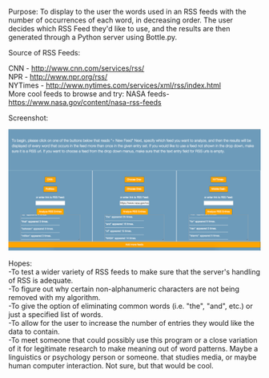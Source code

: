 Purpose: To display to the user the words used in an RSS feeds with the number of occurrences of each word, in decreasing order.  The user decides which
RSS Feed they'd like to use, and the results are then generated through a Python server using Bottle.py.

Source of RSS Feeds:

CNN - http://www.cnn.com/services/rss/ <br />
NPR - http://www.npr.org/rss/   <br />
NYTimes - http://www.nytimes.com/services/xml/rss/index.html <br />
More cool feeds to browse and try:
NASA feeds- https://www.nasa.gov/content/nasa-rss-feeds <br />

Screenshot:<br />

![logo]

[logo]: https://raw.githubusercontent.com/andrewnyhus/MostUsedWordsInRSSFeeds/master/screenshot.png

Hopes:<br />
-To test a wider variety of RSS feeds to make sure that the server's handling of RSS is adequate.<br />
-To figure out why certain non-alphanumeric characters are not being removed with my algorithm.<br />
-To give the option of eliminating common words (i.e. "the", "and", etc.) or just a specified list of words.<br />
-To allow for the user to increase the number of entries they would like the data to contain.<br />
-To meet someone that could possibly use this program or a close variation of it for legitimate research to
make meaning out of word patterns.  Maybe a linguistics or psychology person or someone.
that studies media, or maybe human computer interaction.  Not sure, but that would be cool.

